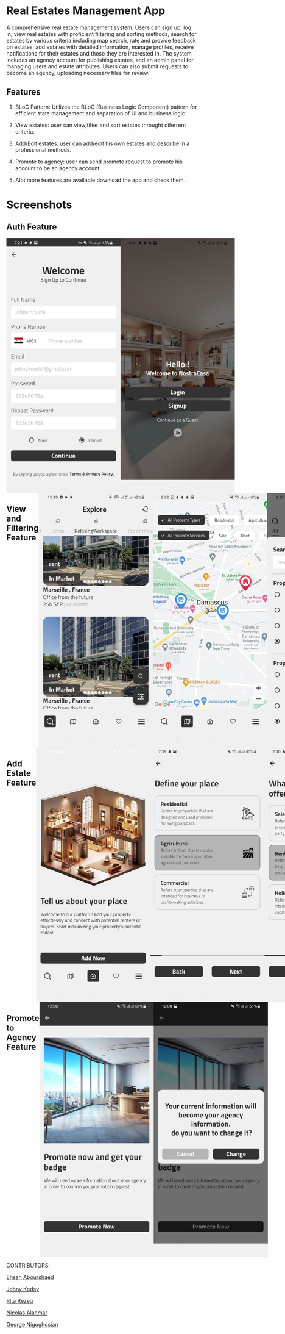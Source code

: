 # Real Estates Management App

A comprehensive real estate management system. Users can sign up, log in, view real estates with proficient filtering and sorting methods, search for estates by various criteria including map search, rate and provide feedback on estates, add estates with detailed information, manage profiles, receive notifications for their estates and those they are interested in. The system includes an agency account for publishing estates, and an admin panel for managing users and estate attributes. Users can also submit requests to become an agency, uploading necessary files for review.

## Features
1) BLoC Pattern: Utilizes the BLoC (Business Logic Component) pattern for efficient state management and separation of UI and business logic.

2) View estates: user can view,filter and sort estates throught diferrent criteria.

3) Add/Edit estates: user can add/edit his own estates and describe in a professional methods.
4) Promote to agency: user can send promote request to promote his account to be an agency account.
5) Alot more features are available download the app and check them .


# Screenshots

## Auth Feature
<div style="display: flex;">
<img src="https://github.com/ehsankkk1/Nostra-Casa-Real-Estate/blob/master/assets/images/screenshots/signup.jpg" width="300" >  
<img src="https://github.com/ehsankkk1/Nostra-Casa-Real-Estate/blob/master/assets/images/screenshots/login.jpg" width="300" >
</div>

<div style="display: flex;">
  
## View and Filtering Feature
<img src="https://github.com/ehsankkk1/Nostra-Casa-Real-Estate/blob/master/assets/images/screenshots/view1.jpg" width="300" >  
<img src="https://github.com/ehsankkk1/Nostra-Casa-Real-Estate/blob/master/assets/images/screenshots/view2.jpg" width="300" >  
<img src="https://github.com/ehsankkk1/Nostra-Casa-Real-Estate/blob/master/assets/images/screenshots/view3.jpg" width="300" >  
<img src="https://github.com/ehsankkk1/Nostra-Casa-Real-Estate/blob/master/assets/images/screenshots/view4.jpg" width="300" >  
<img src="https://github.com/ehsankkk1/Nostra-Casa-Real-Estate/blob/master/assets/images/screenshots/view5.jpg" width="300" > 
<img src="https://github.com/ehsankkk1/Nostra-Casa-Real-Estate/blob/master/assets/images/screenshots/view6.jpg" width="300" > 
</div>

<div style="display: flex;">
  
## Add Estate Feature
<img src="https://github.com/ehsankkk1/Nostra-Casa-Real-Estate/blob/master/assets/images/screenshots/add1.jpg" width="300" >  
<img src="https://github.com/ehsankkk1/Nostra-Casa-Real-Estate/blob/master/assets/images/screenshots/add2.jpg" width="300" >  
<img src="https://github.com/ehsankkk1/Nostra-Casa-Real-Estate/blob/master/assets/images/screenshots/add3.jpg" width="300" >  
<img src="https://github.com/ehsankkk1/Nostra-Casa-Real-Estate/blob/master/assets/images/screenshots/add4.jpg" width="300" >  
<img src="https://github.com/ehsankkk1/Nostra-Casa-Real-Estate/blob/master/assets/images/screenshots/add5.jpg" width="300" > 
<img src="https://github.com/ehsankkk1/Nostra-Casa-Real-Estate/blob/master/assets/images/screenshots/add6.jpg" width="300" > 
</div>

<div style="display: flex;">
  
## Promote to Agency Feature
<img src="https://github.com/ehsankkk1/Nostra-Casa-Real-Estate/blob/master/assets/images/screenshots/promote1.jpg" width="300" >  
<img src="https://github.com/ehsankkk1/Nostra-Casa-Real-Estate/blob/master/assets/images/screenshots/promote2.jpg" width="300" >  
</div>

CONTRIBUTORS:

[Ehsan Abourshaed](https://github.com/ehsankkk1)

[Johny Kodsy](https://github.com/johnykoudsy)

[Rita Rezeq](https://github.com/RitaRezeq)

[Nicolas Alahmar](https://github.com/nicolasalahmar)

[George Nigoghosian](https://github.com/georgeNigoghossian)


